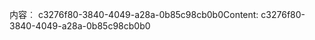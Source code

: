 <span data-ttu-id="3c493-101">内容︰ c3276f80-3840-4049-a28a-0b85c98cb0b0</span><span class="sxs-lookup"><span data-stu-id="3c493-101">Content: c3276f80-3840-4049-a28a-0b85c98cb0b0</span></span>